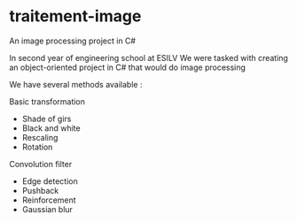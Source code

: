 # traitement-image
An image processing project in C#

In second year of engineering school at ESILV
We were tasked with creating an object-oriented project in C# that would do image processing

We have several methods available :

Basic transformation
- Shade of girs
- Black and white
- Rescaling
- Rotation

Convolution filter
- Edge detection
- Pushback
- Reinforcement
- Gaussian blur
